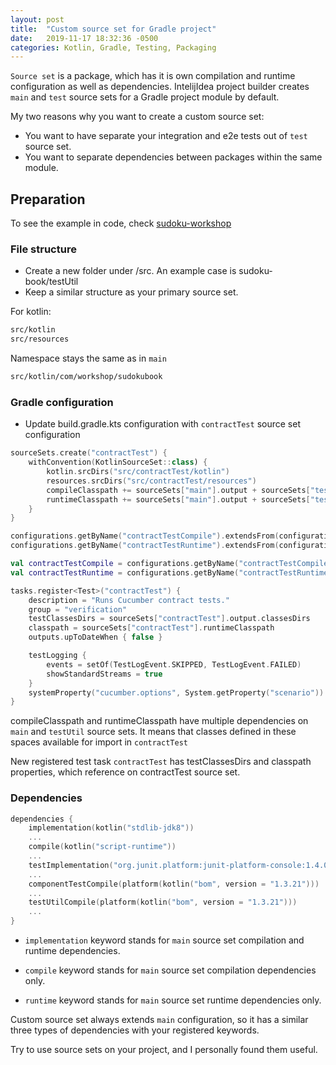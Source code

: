 ```yaml
---
layout: post
title:  "Custom source set for Gradle project"
date:   2019-11-17 18:32:36 -0500
categories: Kotlin, Gradle, Testing, Packaging
---
```


`Source set` is a package, which has it is own compilation and runtime configuration as well as dependencies.
IntelijIdea project builder creates `main` and `test` source sets for a Gradle project module by default.

My two reasons why you want to create a custom source set:

* You want to have separate your integration and e2e tests out of `test` source set.
* You want to separate dependencies between packages within the same module.

## Preparation

To see the example in code, check [sudoku-workshop](https://github.com/PavelSusloparov/sudoku-workshop)

### File structure

* Create a new folder under /src. An example case is sudoku-book/testUtil
* Keep a similar structure as your primary source set.

For kotlin:

```bash
src/kotlin
src/resources
```

Namespace stays the same as in `main`
```bash
src/kotlin/com/workshop/sudokubook
```

### Gradle configuration

* Update build.gradle.kts configuration with `contractTest` source set configuration

```kotlin
sourceSets.create("contractTest") {
	withConvention(KotlinSourceSet::class) {
		kotlin.srcDirs("src/contractTest/kotlin")
		resources.srcDirs("src/contractTest/resources")
		compileClasspath += sourceSets["main"].output + sourceSets["testUtil"].output
		runtimeClasspath += sourceSets["main"].output + sourceSets["testUtil"].output
	}
}

configurations.getByName("contractTestCompile").extendsFrom(configurations["compile"], configurations["testUtilCompile"])
configurations.getByName("contractTestRuntime").extendsFrom(configurations["runtime"], configurations["testUtilRuntime"])

val contractTestCompile = configurations.getByName("contractTestCompile")
val contractTestRuntime = configurations.getByName("contractTestRuntime")

tasks.register<Test>("contractTest") {
	description = "Runs Cucumber contract tests."
	group = "verification"
	testClassesDirs = sourceSets["contractTest"].output.classesDirs
	classpath = sourceSets["contractTest"].runtimeClasspath
	outputs.upToDateWhen { false }

	testLogging {
		events = setOf(TestLogEvent.SKIPPED, TestLogEvent.FAILED)
		showStandardStreams = true
	}
	systemProperty("cucumber.options", System.getProperty("scenario"))
}
```

compileClasspath and runtimeClasspath have multiple dependencies on `main` and `testUtil` source sets. It means that
classes defined in these spaces available for import in `contractTest`

New registered test task `contractTest` has testClassesDirs and classpath properties, which reference on contractTest
source set.

### Dependencies

```kotlin
dependencies {
    implementation(kotlin("stdlib-jdk8"))
    ...
    compile(kotlin("script-runtime"))
    ...
    testImplementation("org.junit.platform:junit-platform-console:1.4.0")
    ...
    componentTestCompile(platform(kotlin("bom", version = "1.3.21")))
    ...
    testUtilCompile(platform(kotlin("bom", version = "1.3.21")))
    ...
}
```

* `implementation` keyword stands for `main` source set compilation and runtime dependencies.

* `compile` keyword stands for `main` source set compilation dependencies only.

* `runtime` keyword stands for `main` source set runtime dependencies only.

Custom source set always extends `main` configuration,
so it has a similar three types of dependencies with your registered keywords.

Try to use source sets on your project, and I personally found them useful.
